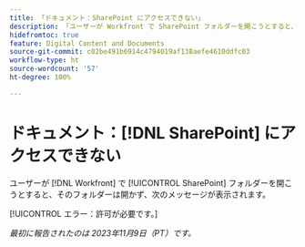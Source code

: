 ```yaml
---
title: 「ドキュメント：SharePoint にアクセスできない」
description: 「ユーザーが Workfront で SharePoint フォルダーを開こうとすると、そのフォルダーは開かず、メッセージが表示されます。」
hidefromtoc: true
feature: Digital Content and Documents
source-git-commit: c02be491b6914c4794019af138aefe4610ddfc03
workflow-type: ht
source-wordcount: '57'
ht-degree: 100%

---
```



# ドキュメント：[!DNL SharePoint] にアクセスできない

<!--WF and WFP-->

ユーザーが [!DNL Workfront] で [!UICONTROL SharePoint] フォルダーを開こうとすると、そのフォルダーは開かず、次のメッセージが表示されます。

[!UICONTROL エラー：許可が必要です。]

_最初に報告されたのは 2023年11月9日（PT）です。_
